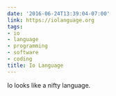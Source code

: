 ```yaml
---
date: '2016-06-24T13:39:04-07:00'
link: https://iolanguage.org
tags:
- io
- language
- programming
- software
- coding
title: Io Language
---
```


Io looks like a nifty language.

